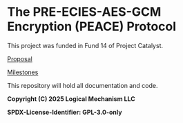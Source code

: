 # The PRE-ECIES-AES-GCM Encryption (PEACE) Protocol

This project was funded in Fund 14 of Project Catalyst.

[Proposal](https://projectcatalyst.io/funds/14/cardano-use-cases-concepts/decentralized-on-chain-data-encryption)

[Milestones](https://milestones.projectcatalyst.io/projects/1499999)

This repository will hold all documentation and code.

**Copyright (C) 2025 Logical Mechanism LLC**

**SPDX-License-Identifier: GPL-3.0-only**